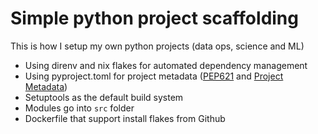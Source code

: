 # Simple python project scaffolding

This is how I setup my own python projects (data ops, science and ML)


- Using direnv and nix flakes for automated dependency management
- Using pyproject.toml for project metadata ([PEP621](https://peps.python.org/pep-0621/) and [Project Metadata](https://packaging.python.org/en/latest/specifications/declaring-project-metadata/#declaring-project-metadata))
- Setuptools as the default build system
- Modules go into `src` folder
- Dockerfile that support install flakes from Github
